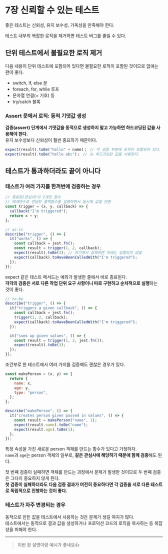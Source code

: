 # 7장 신뢰할 수 있는 테스트

좋은 테스트는 신뢰성, 유지 보수성, 가독성을 만족해야 한다.

테스트 내부의 복잡한 로직을 제거하면 테스트 버그를 줄일 수 있다. 

## 단위 테스트에서 불필요한 로직 제거

다음 내용이 단위 테스트에 포함되어 있다면 불필요한 로직이 포함된 것이므로 없애는 편이 좋다.  
- switch, if, else 문
- foreach, for, while 루프
- 문자열 연결(+ 기호) 등
- try/catch 블록

### Assert 문에서 로직: 동적 기댓값 생성

**검증(assert) 단계에서 기댓값을 동적으로 생성하지 말고 가능하면 하드코딩된 값을 사용해야 한다.**   
유지 보수성보다 신뢰성이 훨씬 중요하기 때문이다.  

```js
expect(result).toBe("hello" + name)； // 👎 검증 부분에 로직이 포함되어 있다.  
expect(result).toBe("hello abc")； // 👍 하드코딩된 값을 사용한다.
```

## 테스트가 통과하더라도 끝이 아니다

### 테스트가 여러 가지를 한꺼번에 검증하는 경우

```js
// 종료점(관심사)이 2개인 함수
// 매개변수로 전달된 콜백함수를 실행하면서 동시에 값을 반환
const trigger = (x, y, callback) => {
  callback("I'm triggered");
  return x + y;
};

// as-is
describe("trigger", () => {
  it("works", () => {
    const callback = jest.fn();
    const result = trigger(1, 2, callback);
    expect(result).toBe(3); // 여기에서 실패하면 아래는 실행되지 않음
    expect(callback).toHaveBeenCalledWith("I'm triggered");
  });
});
```

expect 같은 테스트 메서드는 예외가 발생한 줄에서 바로 종료된다.  
**각각의 검증은 서로 다른 작업 단위 요구 사항이니 따로 구현하고 순차적으로 실행**하는 것이 좋다.

```js
// to-be
describe("trigger", () => {
  it("triggers a given callback", () => {
    const callback = jest.fn();
    trigger(1, 2, callback);
    expect(callback).toHaveBeenCalledWith("I'm triggered");
  });

  it("sums up given values", () => {
    const result = trigger(1, 2, jest.fn());
    expect(result).toBe(3);
  });
});
```

조건부로 한 테스트에서 여러 가지를 검증해도 괜찮은 경우가 있다.  

```js
const makePerson = (x, y) => {
  return {
    name: x,
    age: y,
    type: "person",
  };
};

describe("makePerson", () => {
  it("creates person given passed in values", () => {
    const result = makePerson("name", 1);
    expect(result.name).toBe("name");
    expect(result.age).toBe(1);
  };
});
```

특정 속성을 가진 새로운 person 객체를 만드는 함수가 있다고 가정하자.  
`name`과 `age`는 person 객체의 일부로, **같은 관심사에 해당하기 때문에 함께 검증**해도 된다.  

첫 번째 검증이 실패하면 객체를 만드는 과정에서 문제가 발생한 것이므로 두 번째 검증은 그다지 중요하지 않게 된다.  
**첫 검증이 실패하더라도 다음 검증 결과가 여전히 중요하다면 각 검증을 서로 다른 테스트로 독립적으로 진행하는 것이 좋다.**

### 테스트가 자주 변경되는 경우

동적으로 만든 값을 테스트에서 사용하는 것은 문제가 생길 여지가 많다.  
테스트에서는 동적으로 결과 값을 생성하거나 프로덕션 코드의 로직을 복사하는 등 복잡성을 피해야 한다.

<hr />

> 이번 장 설명이랑 예시가 좋네요👍
